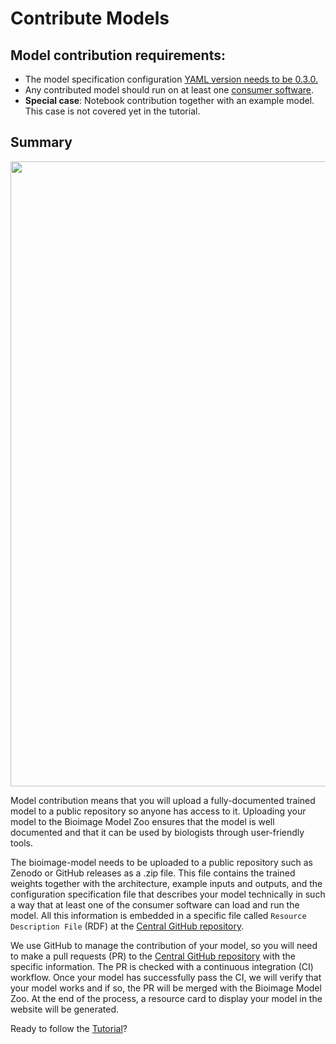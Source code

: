 # Contribute Models

## Model contribution requirements:

- The model specification configuration [YAML version needs to be 0.3.0.](https://github.com/bioimage-io/configuration/blob/master/README.md) 
- Any contributed model should run on at least one [consumer software](https://github.com/bioimage-io/configuration/blob/master/supported_formats_and_operations.md#consumers).
- **Special case**: Notebook contribution together with an example model. This case is not covered yet in the tutorial. 

## Summary

 <img src="contribute_models/contribute_model.png" align="center" width="1000"/>

Model contribution means that you will upload a fully-documented trained model to a public repository so anyone has access to it. Uploading your model to the Bioimage Model Zoo ensures that the model is well documented and that it can be used by biologists through user-friendly tools.

The bioimage-model needs to be uploaded to a public repository such as Zenodo or GitHub releases as a .zip file. This file contains the trained weights together with the architecture, example inputs and outputs, and the configuration specification file that describes your model technically in such a way that 
at least one of the consumer software can load and run the model. All this information is embedded in a specific file called `Resource Description File` (RDF) at the [Central GitHub repository](https://github.com/bioimage-io/bioimage-io-models). 

We use GitHub to manage the contribution of your model, so you will need to make a pull requests (PR) to the [Central GitHub repository](https://github.com/bioimage-io/bioimage-io-models) with the specific information. The PR is checked with a continuous integration (CI) workflow. Once your model has successfully pass the CI, we will verify that your model works and if so, the PR will be merged with the Bioimage Model Zoo. 
At the end of the process, a resource card to display your model in the website will be generated.

Ready to follow the [Tutorial](/contribute_models/tutorials.md)?
